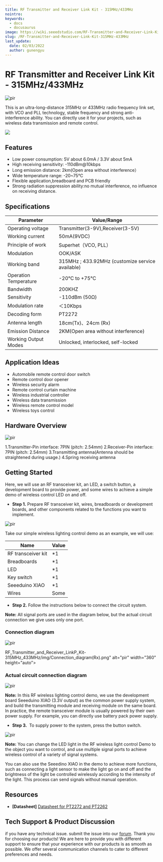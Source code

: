 ```yaml
---
title: RF Transmitter and Receiver Link Kit - 315MHz/433MHz
nointro:
keywords:
  - docs
  - docusaurus
image: https://wiki.seeedstudio.com/RF-Transmitter-and-Receiver-Link-Kit-315MHz-433MHz/
slug: /RF-Transmitter-and-Receiver-Link-Kit-315MHz-433MHz
last_update:
  date: 02/03/2022
  author: gunengyu
---
```


# RF Transmitter and Receiver Link Kit - 315MHz/433MHz

<p style={{textAlign: 'center'}}><img src="https://files.seeedstudio.com/wiki/RF_Transmitter_and_Receiver_LinkP_Kit-315MHz_433MHz/img/114992732_Front-05.png" alt="pir" width={600} height="auto" /></p>


This is an ultra-long-distance 315MHz or 433MHz radio frequency link set, with VCO and PLL technology, stable frequency and strong anti-interference ability. You can directly use it for your projects, such as wireless data transmission and remote control.

<p style={{textAlign: 'center'}}><a href="https://www.seeedstudio.com/RF-Transmitter-and-Receiver-Link-Kit-315MHz-433MHz-p-5077.html" target="_blank"><img src="https://files.seeedstudio.com/wiki/Seeed-WiKi/docs/images/300px-Get_One_Now_Banner-ragular.png" /></a></p>


## Features

- Low power consumption: 5V about 6.0mA / 3.3V about 5mA
- High receiving sensitivity: -110dBm@10kbps
- Long emission distance: 2km(Open area without interference）
- Wide temperature range: -20~75℃
- Flexible application,breadboard and PCB friendly
- Strong radiation suppression ability:no mutual interference, no influence on receiving distance.

## Specifications

| Parameter             | Value/Range  |
|-----------------------|--------------|
| Operating voltage     | Transmitter(3-9V),Receiver(3-5V) |
| Working current       | 50mA(9VDC)   |
| Principle of work     | Superhet（VCO, PLL）|
| Modulation            |   OOK/ASK     |
| Working band          | 315MHz ; 433.92MHz (customize service available)|
| Operation Temperature | -20℃ to +75℃ |
| Bandwidth             | 200KHZ       |
| Sensitivity         	|-110dBm (50Ω) |
| Modulation rate	      |＜10Kbps      |
| Decoding form         | PT2272       |
| Antenna length	      |18cm(Tx)、24cm (Rx) |
| Emission Distance	    |2KM(Open area without interference)|
| Working Output Modes	| Unlocked, interlocked, self-locked|

## Application Ideas

- Automobile remote control door switch
- Remote control door opener
- Wireless security alarm
- Remote control curtain machine
- Wireless industrial controller
- Wireless data transmission
- Wireless remote control model 
- Wireless toys control

## Hardware Overview

<p style={{textAlign: 'center'}}><img src="https://files.seeedstudio.com/wiki/RF_Transmitter_and_Receiver_LinkP_Kit-315MHz_433MHz/img/114992732_Preview-07.png" alt="pir" width={1000} height="auto" /></p>


1.Transmitter-Pin interface: 7PIN (pitch: 2.54mm)
2.Receiver-Pin interface: 7PIN (pitch: 2.54mm)
3.Transmitting antenna(Antenna should be straightened during usage.)
4.Spring receiving antenna

## Getting Started

Here, we will use an RF transceiver kit, an LED, a switch button, a development board to provide power, and some wires to achieve a simple demo of wireless control LED on and off. 

- **Step 1.** Prepare RF transceiver kit, wires, breadboards or development boards, and other components related to the functions you want to implement.

<p style={{textAlign: 'center'}}><img src="https://files.seeedstudio.com/wiki/RF_Transmitter_and_Receiver_LinkP_Kit-315MHz_433MHz/img/Component list diagram.png" alt="pir" width={1000} height="auto" /></p>


Take our simple wireless lighting control demo as an example, we will use:

| Name                | Value|
|--------------------|------|
| RF transceiver kit |	*1 |
| Breadboards	       |  *1 |
| LED	               |  *1 |
| Key switch         |	*1 |
| Seeeduino XIAO     |	*1 |
| Wires	             | Some |

- **Step 2.** Follow the instructions below to connect the circuit system.

**Note:** All signal ports are used in the diagram below, but the actual circuit connection we give uses only one port.

### Connection diagram

<p style={{textAlign: 'left'}}><img src="https://files.seeedstudio.com/wiki/RF_Transmitter_and_Receiver_LinkP_Kit-315MHz_433MHz/img/Connection_diagram(Tx).png" alt="pir" width={390} height="auto" /></p>
<div>
  RF_Transmitter_and_Receiver_LinkP_Kit-315MHz_433MHz/img/Connection_diagram(Rx).png" alt="pir" width="360" height="auto"&gt;<p />
</div>


### Actual circuit connection diagram

<p style={{textAlign: 'center'}}><img src="https://files.seeedstudio.com/wiki/RF_Transmitter_and_Receiver_LinkP_Kit-315MHz_433MHz/img/Actual_circuit_connection_diagram.png" alt="pir" width={1000} height="auto" /></p>

**Note:**  In this RF wireless lighting control demo, we use the development board Seeeduino XIAO (3.3V output) as the common power supply system, and build the transmitting module and receiving module on the same board. In practice, the remote transceiver module is usually powered by their own power supply. For example, you can directly use battery pack power supply.

- **Step 3.**  To supply power to the system, press the button switch.

<p style={{textAlign: 'center'}}><img src="https://files.seeedstudio.com/wiki/RF_Transmitter_and_Receiver_LinkP_Kit-315MHz_433MHz/img/Result.png" alt="pir" width={1000} height="auto" /></p>


**Note:** You can change the LED light in the RF wireless light control Demo to the object you want to control, and use multiple signal ports to achieve wireless control of a variety of signal systems.

You can also use the Seeedino XIAO in the demo to achieve more functions, such as connecting a light sensor to make the light go on and off and the brightness of the light be controlled wirelessly according to the intensity of the light. This process can send signals without manual operation.

## Resources

- **[Datasheet]** [Datasheet for PT2272 and PT2262](https://files.seeedstudio.com/wiki/RF_Transmitter_and_Receiver_LinkP_Kit-315MHz_433MHz/res/Datasheet_for_PT2272_and_PT2262.pdf)


## Tech Support & Product Discussion
 if you have any technical issue.  submit the issue into our [forum](http://forum.seeedstudio.com/). 
Thank you for choosing our products! We are here to provide you with different support to ensure that your experience with our products is as smooth as possible. We offer several communication channels to cater to different preferences and needs.

<div class="button_tech_support_container">
<a href="https://forum.seeedstudio.com/" class="button_forum"></a> 
<a href="https://www.seeedstudio.com/contacts" class="button_email"></a>
</div>

<div class="button_tech_support_container">
<a href="https://discord.gg/eWkprNDMU7" class="button_discord"></a> 
<a href="https://github.com/Seeed-Studio/wiki-documents/discussions/69" class="button_discussion"></a>
</div>